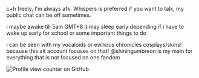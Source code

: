 c+h freely, I'm always afk. Whispers is preferred if you want to talk, my public chat can be off sometimes.

i maybe awake till 5am GMT+8 it may sleep early depending if i have to wake up early for school or some important things to do

i can be seen with my vocaloids or evillious chronicles cosplays/skins! because this alt account focuses on that!
@shiningumbreon is my main for everything that is not focused on one fandom 

![Profile view counter on GitHub](https://komarev.com/ghpvc/?username=servantofeviI)
